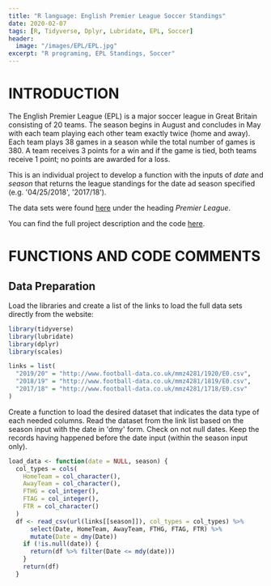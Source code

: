 ```yaml
---
title: "R language: English Premier League Soccer Standings"
date: 2020-02-07
tags: [R, Tidyverse, Dplyr, Lubridate, EPL, Soccer]
header:
  image: "/images/EPL/EPL.jpg"
excerpt: "R programing, EPL Standings, Soccer"
---
```

# INTRODUCTION

The English Premier League (EPL) is a major soccer league in Great Britain consisting of 20 teams.  The season begins in August and concludes in May with each team playing each other team exactly twice (home and away).  Each team plays 38 games in a season while the total number of games is 380.  A team receives 3 points for a win and if the game is tied, both teams receive 1 point; no points are awarded for a loss.

This is an individual project to develop a function with the inputs of *date* and *season* that returns the league standings for the date ad season specified (e.g. '04/25/2018', '2017/18').

The data sets were found [here](http://www.football-data.co.uk/englandm.php) under the heading *Premier League*.

You can find the full project description and the code [here](https://github.com/AnhCao-96/EPL-Standings).

# FUNCTIONS AND CODE COMMENTS

## Data Preparation
Load the libraries and create a list of the links to load the full data sets directly from the website:
```r
library(tidyverse)
library(lubridate)
library(dplyr)
library(scales)

links = list(
  "2019/20" = "http://www.football-data.co.uk/mmz4281/1920/E0.csv",
  "2018/19" = "http://www.football-data.co.uk/mmz4281/1819/E0.csv",
  "2017/18" = "http://www.football-data.co.uk/mmz4281/1718/E0.csv"
)
```
Create a function to load the desired dataset that indicates the data type of each needed columns. Read the dataset from the link list based on the season input with the date in 'dmy' form. Check on not null dates. Keep the records having happened before the date input (within the season input only).
```r
load_data <- function(date = NULL, season) {
  col_types = cols(
    HomeTeam = col_character(),
    AwayTeam = col_character(),
    FTHG = col_integer(),
    FTAG = col_integer(),
    FTR = col_character()
  )
  df <- read_csv(url(links[[season]]), col_types = col_types) %>%
      select(Date, HomeTeam, AwayTeam, FTHG, FTAG, FTR) %>%
      mutate(Date = dmy(Date))
    if (!is.null(date)) {
      return(df %>% filter(Date <= mdy(date)))
    }
    return(df)
  }
```

